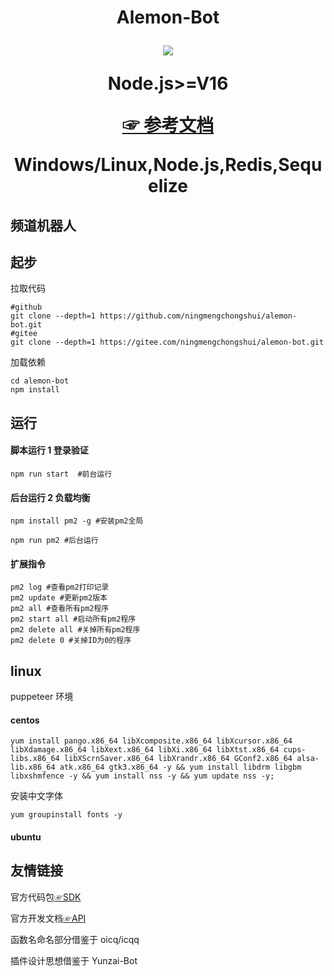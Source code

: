 <h1 align="center">
 <span> Alemon-Bot</span> 
<a  href='https://github.com/ningmengchongshui/alemon-bot/stargazers'>

[![](https://profile-counter.glitch.me/alemon-bot/count.svg)](https://gitee.com/ningmengchongshui/alemon-bot)

Node.js>=V16

[☞ 参考文档](./README_.md)

Windows/Linux,Node.js,Redis,Sequelize

</a>
</h1>

## 频道机器人

## 起步

拉取代码

```
#github
git clone --depth=1 https://github.com/ningmengchongshui/alemon-bot.git
#gitee
git clone --depth=1 https://gitee.com/ningmengchongshui/alemon-bot.git
```

加载依赖

```
cd alemon-bot
npm install
```

## 运行

#### 脚本运行 1 登录验证

```
npm run start  #前台运行
```
#### 后台运行 2 负载均衡

```
npm install pm2 -g #安装pm2全局
```

```
npm run pm2 #后台运行

```

#### 扩展指令

```
pm2 log #查看pm2打印记录
pm2 update #更新pm2版本
pm2 all #查看所有pm2程序
pm2 start all #启动所有pm2程序
pm2 delete all #关掉所有pm2程序
pm2 delete 0 #关掉ID为0的程序
```

## linux

puppeteer 环境

#### centos

```
yum install pango.x86_64 libXcomposite.x86_64 libXcursor.x86_64 libXdamage.x86_64 libXext.x86_64 libXi.x86_64 libXtst.x86_64 cups-libs.x86_64 libXScrnSaver.x86_64 libXrandr.x86_64 GConf2.x86_64 alsa-lib.x86_64 atk.x86_64 gtk3.x86_64 -y && yum install libdrm libgbm libxshmfence -y && yum install nss -y && yum update nss -y;
```

安装中文字体

```
yum groupinstall fonts -y
```

#### ubuntu

## 友情链接

官方代码包[☞SDK](https://github.com/tencent-connect/bot-node-sdk)

官方开发文档[☞API](https://bot.q.qq.com/wiki/develop/nodesdk/guild/guilds.html)

函数名命名部分借鉴于 oicq/icqq

插件设计思想借鉴于 Yunzai-Bot
